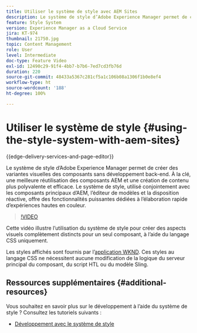```yaml
---
title: Utiliser le système de style avec AEM Sites
description: Le système de style d’Adobe Experience Manager permet de créer des variantes visuelles des composants sans développement back-end. À la clé, une meilleure réutilisation des composants AEM et une création de contenu plus polyvalente et efficace. Le système de style, utilisé conjointement avec les composants principaux d’AEM, l’éditeur de modèles et la disposition réactive, offre des fonctionnalités puissantes dédiées à l’élaboration rapide d’expériences hautes en couleur.
feature: Style System
version: Experience Manager as a Cloud Service
jira: KT-974
thumbnail: 21750.jpg
topic: Content Management
role: User
level: Intermediate
doc-type: Feature Video
exl-id: 12490c29-91f4-4bb7-b7b6-7ed7cd3fb76d
duration: 220
source-git-commit: 48433a5367c281cf5a1c106b08a1306f1b0e8ef4
workflow-type: ht
source-wordcount: '188'
ht-degree: 100%

---
```


# Utiliser le système de style {#using-the-style-system-with-aem-sites}

{{edge-delivery-services-and-page-editor}}

Le système de style d’Adobe Experience Manager permet de créer des variantes visuelles des composants sans développement back-end. À la clé, une meilleure réutilisation des composants AEM et une création de contenu plus polyvalente et efficace. Le système de style, utilisé conjointement avec les composants principaux d’AEM, l’éditeur de modèles et la disposition réactive, offre des fonctionnalités puissantes dédiées à l’élaboration rapide d’expériences hautes en couleur.

>[!VIDEO](https://video.tv.adobe.com/v/340442?quality=12&learn=on&captions=fre_fr)

Cette vidéo illustre l’utilisation du système de style pour créer des aspects visuels complètement distincts pour un seul composant, à l’aide du langage CSS uniquement.

Les styles affichés sont fournis par l’[application WKND](https://github.com/adobe/aem-guides-wknd). Ces styles au langage CSS ne nécessitent aucune modification de la logique du serveur principal du composant, du script HTL ou du modèle Sling.

## Ressources supplémentaires {#additional-resources}

Vous souhaitez en savoir plus sur le développement à l’aide du système de style ? Consultez les tutoriels suivants :

* [Développement avec le système de style](https://experienceleague.adobe.com/docs/experience-manager-learn/getting-started-wknd-tutorial-develop/style-system.html?lang=fr)
